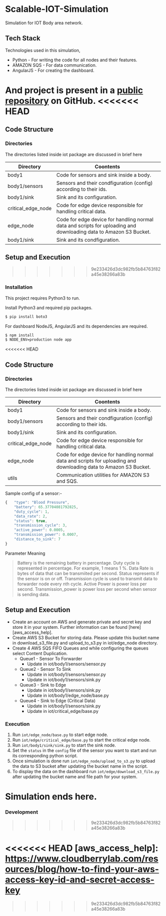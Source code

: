 # Scalable-IOT-Simulation

Simulation for IOT Body area network.

## Tech Stack
Technologies used in this simulation,

* Python - For writing the code for all nodes and their features.
* AMAZON SQS - For data communication.
* AngularJS - For creating the dashboard.

And project is present in a [public repository][repo] on GitHub.
<<<<<<< HEAD
=======

## Code Structure
### Directories
The directories listed inside iot package are discussed in brief here

| Directory | Coontents |
| ------ | ------ |
|  body1  | Code for sensors and sink inside a body. |
|  body1/sensors  | Sensors and their condfiguration (config) according to their ids. |
|  body1/sink  | Sink and its configuration. |
|  critical_edge_node  | Code for edge device responsible for handling critical data. |
|  edge_node  | Code for edge device for handling normal data and scripts for uploading and downloading data to Amazon S3 Bucket. |
|  body1/sink  | Sink and its condfiguration. |


## Setup and Execution
>>>>>>> 9e233426d3dc982fb5b84763f82a45e38266a83b
### Installation

This project requires Python3 to run.

Install Python3 and required pip packages.

```sh
$ pip install boto3
```

For dashboard NodeJS, AngularJS and its dependencies are required.

```sh
$ npm install 
$ NODE_ENV=production node app
```

<<<<<<< HEAD
## Code Structure
### Directories
The directories listed inside iot package are discussed in brief here

| Directory | Coontents |
| ------ | ------ |
|  body1  | Code for sensors and sink inside a body. |
|  body1/sensors  | Sensors and their condfiguration (config) according to their ids. |
|  body1/sink  | Sink and its configuration. |
|  critical_edge_node  | Code for edge device responsible for handling critical data. |
|  edge_node  | Code for edge device for handling normal data and scripts for uploading and downloading data to Amazon S3 Bucket. |
|  utils  | Communication utilities for AMAZON S3 and SQS. |
Sample config of a sensor:-

```javascript
{   "type": "Blood Pressure", 
    "battery": 65.37704081792825, 
    "duty_cycle": 1, 
    "data_rate": 2, 
    "status": true, 
    "transmission_cycle": 3, 
    "active_power": 0.0005, 
    "transmission_power": 0.0007, 
    "distance_to_sink": 7
}
```
Parameter Meaning
> Battery is the remaining battery in percentage.
> Duty cycle is represented in percentage. For example, 1 means 1 %.
> Data Rate is bytes of data that can be transmiited per second.
> Status represents if the sensor is on or off.
> Transmission cycle is used to transmit data to forwarder node every nth cycle.
> Active Power is power loss per second.
> Transmission_power is power loss per second when sensor is sending data.

## Setup and Execution
* Create an account on AWS and generate private and secret key and store it in your system. Further information can be found [here][aws_access_help]. 
* Create AWS S3 Bucket for storing data. Please update this bucket name in download_s3_file.py and upload_to_s3.py in iot/edge_node directory.
* Create 4 AWS SQS FIFO Queues and while configuring the queues select Content Duplication.
    * Queue1 - Sensor To Forwarder
        * Update in iot/body1/sensors/sensor.py 
    * Queue2 - Sensor To Sink
        * Update in iot/body1/sensors/sensor.py 
        * Update in iot/body1/sensors/sink.py 
    * Queue3 - Sink to Edge
        * Update in iot/body1/sensors/sink.py 
        * Update in iot/body1/edge_node/base.py 
    * Queue4 - Sink to Edge (Critical Data)
        * Update in iot/body1/sensors/sink.py 
        * Update in iot/critical_edge/base.py 


### Execution
1. Run `iot/edge_node/base.py` to start edge node.
2. Run `iot/edge/critical_edge/base.py` to start the critical edge node.
3. Run `iot/body1/sink/sink.py` to start the sink node. 
4. Set the `status` in the `config` file of the sensor you want to start and run its corresponding python script.
5. Once simulation is done run `iot/edge_node/upload_to_s3.py` to upload the data to S3 bucket after updating the bucket name in the script.
6. To display the data on the dashboard run `iot/edge/download_s3_file.py` after updating the bucket name and file path for your system.

Simulation ends here.
=======
### Development

>>>>>>> 9e233426d3dc982fb5b84763f82a45e38266a83b


[//]: # (These are reference links used in the body of this note and get stripped out when the markdown processor does its job. There is no need to format nicely because it shouldn't be seen.)


   [repo]: <https://github.com/abhinav290/Scalable-IOT-Simulation>
<<<<<<< HEAD
   [aws_access_help]: <https://www.cloudberrylab.com/resources/blog/how-to-find-your-aws-access-key-id-and-secret-access-key>
=======
>>>>>>> 9e233426d3dc982fb5b84763f82a45e38266a83b
